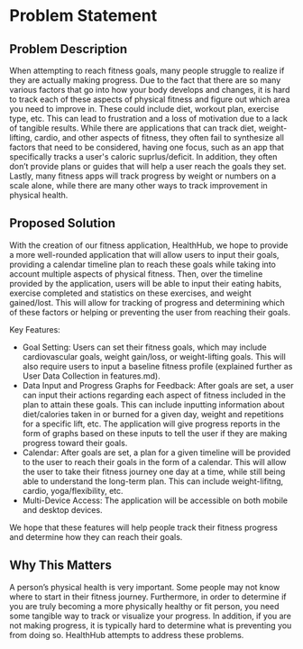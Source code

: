 # Problem Statement

## Problem Description 

When attempting to reach fitness goals, many people struggle to realize if they are actually making progress. Due to the fact that there are so many various factors that go into how your body develops and changes, it is hard to track each of these aspects of physical fitness and figure out which area you need to improve in. These could include diet, workout plan, exercise type, etc. This can lead to frustration and a loss of motivation due to a lack of tangible results. While there are applications that can track diet, weight-lifting, cardio, and other aspects of fitness, they often fail to synthesize all factors that need to be considered, having one focus, such as an app that specifically tracks a user's caloric suprlus/deficit. In addition, they often don’t provide plans or guides that will help a user reach the goals they set. Lastly, many fitness apps will track progress by weight or numbers on a scale alone, while there are many other ways to track improvement in physical health. 

## Proposed Solution 

With the creation of our fitness application, HealthHub, we hope to provide a more well-rounded application that will allow users to input their goals, providing a calendar timeline plan to reach these goals while taking into account multiple aspects of physical fitness. Then, over the timeline provided by the application, users will be able to input their eating habits, exercise completed and statistics on these exercises, and weight gained/lost. This will allow for tracking of progress and determining which of these factors or helping or preventing the user from reaching their goals. 

Key Features: 

- Goal Setting: Users can set their fitness goals, which may include cardiovascular goals, weight gain/loss, or weight-lifting goals. This will also require users to input a baseline fitness profile (explained further as User Data Collection in features.md). 
- Data Input and Progress Graphs for Feedback: After goals are set, a user can input their actions regarding each aspect of fitness included in the plan to attain these goals. This can include inputting information about diet/calories taken in or burned for a given day, weight and repetitions for a specific lift, etc. The application will give progress reports in the form of graphs based on these inputs to tell the user if they are making progress toward their goals. 
- Calendar: After goals are set, a plan for a given timeline will be provided to the user to reach their goals in the form of a calendar. This will allow the user to take their fitness journey one day at a time, while still being able to understand the long-term plan. This can include weight-lifitng, cardio, yoga/flexibility, etc. 
- Multi-Device Access: The application will be accessible on both mobile and desktop devices. 

We hope that these features will help people track their fitness progress and determine how they can reach their goals. 


## Why This Matters

A person’s physical health is very important. Some people may not know where to start in their fitness journey. Furthermore, in order to determine if you are truly becoming a more physically healthy or fit person, you need some tangible way to track or visualize your progress. In addition, if you are not making progress, it is typically hard to determine what is preventing you from doing so. HealthHub attempts to address these problems. 
